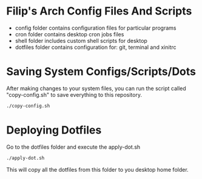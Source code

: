 # Filip's Arch Config Files And Scripts

- config folder contains configuration files for particular programs
- cron folder contains desktop cron jobs files
- shell folder includes custom shell scripts for desktop
- dotfiles folder contains configuration for: git, terminal and xinitrc

# Saving System Configs/Scripts/Dots
After making changes to your system files, you can run the script called "copy-config.sh" to save everything to this repository.

```bash
./copy-config.sh
```

# Deploying Dotfiles
Go to the dotfiles folder and execute the apply-dot.sh

```bash
./apply-dot.sh
```

This will copy all the dotfiles from this folder to you desktop home folder.

